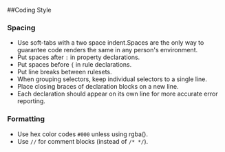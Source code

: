 ##Coding Style
### Spacing
* Use soft-tabs with a two space indent.Spaces are the only way to guarantee code renders the same in any person's environment.
* Put spaces after `:` in property declarations.
* Put spaces before `{` in rule declarations.
* Put line breaks between rulesets.
* When grouping selectors, keep individual selectors to a single line.
* Place closing braces of declaration blocks on a new line.
* Each declaration should appear on its own line for more accurate error reporting.
### Formatting
* Use hex color codes `#000` unless using rgba().
* Use `//` for comment blocks (instead of `/* */`).